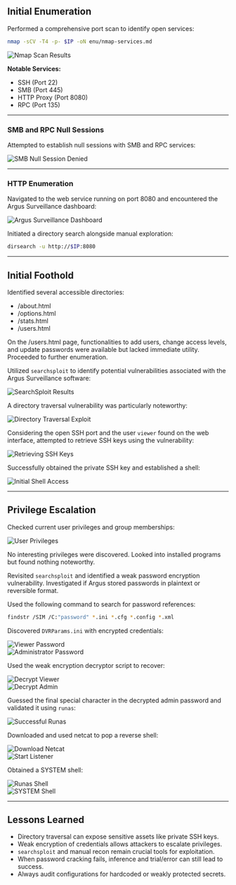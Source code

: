 ## Initial Enumeration

Performed a comprehensive port scan to identify open services:

```bash
nmap -sCV -T4 -p- $IP -oN enu/nmap-services.md
```

![Nmap Scan Results](../.github/screenshots/dvr4-nmap-scan.png)

**Notable Services:**

- SSH (Port 22)  
- SMB (Port 445)  
- HTTP Proxy (Port 8080)  
- RPC (Port 135)

---

### SMB and RPC Null Sessions

Attempted to establish null sessions with SMB and RPC services:

![SMB Null Session Denied](../.github/screenshots/dvr4-smb-null-denied.png)

---

### HTTP Enumeration

Navigated to the web service running on port 8080 and encountered the Argus Surveillance dashboard:

![Argus Surveillance Dashboard](../.github/screenshots/dvr4-argus-ui.png)

Initiated a directory search alongside manual exploration:

```bash
dirsearch -u http://$IP:8080
```

---

## Initial Foothold

Identified several accessible directories:

- /about.html  
- /options.html  
- /stats.html  
- /users.html

On the /users.html page, functionalities to add users, change access levels, and update passwords were available but lacked immediate utility. Proceeded to further enumeration.

Utilized `searchsploit` to identify potential vulnerabilities associated with the Argus Surveillance software:

![SearchSploit Results](../.github/screenshots/dvr4-searchsploit.png)

A directory traversal vulnerability was particularly noteworthy:

![Directory Traversal Exploit](../.github/screenshots/dvr4-dir-traversal-poc.png)

Considering the open SSH port and the user `viewer` found on the web interface, attempted to retrieve SSH keys using the vulnerability:

![Retrieving SSH Keys](../.github/screenshots/dvr4-dir-traversal-key.png)

Successfully obtained the private SSH key and established a shell:

![Initial Shell Access](../.github/screenshots/dvr4-initial-shell.png)

---

## Privilege Escalation

Checked current user privileges and group memberships:

![User Privileges](../.github/screenshots/dvr4-whoami-all.png)

No interesting privileges were discovered. Looked into installed programs but found nothing noteworthy.

Revisited `searchsploit` and identified a weak password encryption vulnerability. Investigated if Argus stored passwords in plaintext or reversible format.

Used the following command to search for password references:

```bash
findstr /SIM /C:"password" *.ini *.cfg *.config *.xml
```

Discovered `DVRParams.ini` with encrypted credentials:

![Viewer Password](../.github/screenshots/dvr4-ini-hash-viewer.png)  
![Administrator Password](../.github/screenshots/dvr4-ini-hash-admin.png)

Used the weak encryption decryptor script to recover:

![Decrypt Viewer](../.github/screenshots/dvr4-decrypt-viewer.png)  
![Decrypt Admin](../.github/screenshots/dvr4-decrypt-admin.png)

Guessed the final special character in the decrypted admin password and validated it using `runas`:

![Successful Runas](../.github/screenshots/dvr4-runas-success.png)

Downloaded and used netcat to pop a reverse shell:

![Download Netcat](../.github/screenshots/dvr4-certutil-nc-download.png)  
![Start Listener](../.github/screenshots/dvr4-nc-listen.png)

Obtained a SYSTEM shell:

![Runas Shell](../.github/screenshots/dvr4-runas-shell.png)  
![SYSTEM Shell](../.github/screenshots/dvr4-system-access-confirm.png)

---

## Lessons Learned

- Directory traversal can expose sensitive assets like private SSH keys.
- Weak encryption of credentials allows attackers to escalate privileges.
- `searchsploit` and manual recon remain crucial tools for exploitation.
- When password cracking fails, inference and trial/error can still lead to success.
- Always audit configurations for hardcoded or weakly protected secrets.

